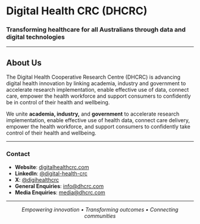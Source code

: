 # Digital Health CRC (DHCRC)
### Transforming healthcare for all Australians through data and digital technologies


---

## About Us

The Digital Health Cooperative Research Centre (DHCRC) is advancing digital health innovation by linking academia, industry and government to accelerate research implementation, enable effective use of data, connect care, empower the health workforce and support consumers to confidently be in control of their health and wellbeing.

We unite **academia, industry,** and **government** to accelerate research implementation, enable effective use of health data, connect care delivery, empower the health workforce, and support consumers to confidently take control of their health and wellbeing.


---

### **Contact**
- **Website**: [digitalhealthcrc.com](https://digitalhealthcrc.com)
- **LinkedIn**: [@digital-health-crc](https://linkedin.com/company/digital-health-crc)
- **X**: [@digihealthcrc](https://twitter.com/digihealthcrc)
- **General Enquiries**: info@dhcrc.com
- **Media Enquiries**: media@dhcrc.com
             

---

<div align="center">

*Empowering innovation • Transforming outcomes • Connecting communities*

</div>
